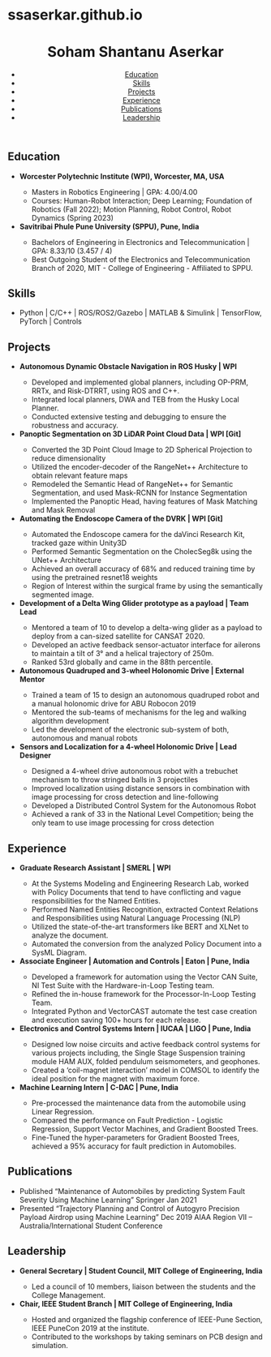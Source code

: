 # ssaserkar.github.io

<!DOCTYPE html>
<html>
  <head>
    <title>Soham Shantanu Aserkar</title>
    <link rel="stylesheet" href="style.css">
  </head>
  <body>
    <header>
      <h1>Soham Shantanu Aserkar</h1>
      <nav>
        <ul>
          <li><a href="#education">Education</a></li>
          <li><a href="#skills">Skills</a></li>
          <li><a href="#projects">Projects</a></li>
          <li><a href="#experience">Experience</a></li>
          <li><a href="#publications">Publications</a></li>
          <li><a href="#leadership">Leadership</a></li>
        </ul>
      </nav>
    </header>
    <main>
      <section id="education">
        <h2>Education</h2>
        <ul>
          <li><strong>Worcester Polytechnic Institute (WPI), Worcester, MA, USA</strong></li>
          <ul>
            <li>Masters in Robotics Engineering | GPA: 4.00/4.00</li>
            <li>Courses: Human-Robot Interaction; Deep Learning; Foundation of Robotics (Fall 2022); Motion Planning, Robot Control, Robot Dynamics (Spring 2023)</li>
          </ul>
          <li><strong>Savitribai Phule Pune University (SPPU), Pune, India</strong></li>
          <ul>
            <li>Bachelors of Engineering in Electronics and Telecommunication | GPA: 8.33/10 (3.457 / 4)</li>
            <li>Best Outgoing Student of the Electronics and Telecommunication Branch of 2020, MIT - College of Engineering - Affiliated to SPPU.</li>
          </ul>
        </ul>
      </section>
      <section id="skills">
        <h2>Skills</h2>
        <ul>
          <li>Python | C/C++ | ROS/ROS2/Gazebo | MATLAB & Simulink | TensorFlow, PyTorch | Controls</li>
        </ul>
      </section>
      <section id="projects">
        <h2>Projects</h2>
        <ul>
          <li><strong>Autonomous Dynamic Obstacle Navigation in ROS Husky | WPI</strong></li>
          <ul>
            <li>Developed and implemented global planners, including OP-PRM, RRTx, and Risk-DTRRT, using ROS and C++.</li>
            <li>Integrated local planners, DWA and TEB from the Husky Local Planner.</li>
            <li>Conducted extensive testing and debugging to ensure the robustness and accuracy.</li>
          </ul>
          <li><strong>Panoptic Segmentation on 3D LiDAR Point Cloud Data | WPI [Git]</strong></li>
          <ul>
            <li>Converted the 3D Point Cloud Image to 2D Spherical Projection to reduce dimensionality</li>
            <li>Utilized the encoder-decoder of the RangeNet++ Architecture to obtain relevant feature maps</li>
            <li>Remodeled the Semantic Head of RangeNet++ for Semantic Segmentation, and used Mask-RCNN for Instance Segmentation</li>
            <li>Implemented the Panoptic Head, having features of Mask Matching and Mask Removal</li>
          </ul>
                <li><strong>Automating the Endoscope Camera of the DVRK | WPI [Git]</strong></li>
      <ul>
        <li>Automated the Endoscope camera for the daVinci Research Kit, tracked gaze within Unity3D</li>
        <li>Performed Semantic Segmentation on the CholecSeg8k using the UNet++ Architecture</li>
        <li>Achieved an overall accuracy of 68% and reduced training time by using the pretrained resnet18 weights</li>
        <li>Region of Interest within the surgical frame by using the semantically segmented image.</li>
      </ul>
      <li><strong>Development of a Delta Wing Glider prototype as a payload | Team Lead</strong></li>
      <ul>
        <li>Mentored a team of 10 to develop a delta-wing glider as a payload to deploy from a can-sized satellite for CANSAT 2020.</li>
        <li>Developed an active feedback sensor-actuator interface for ailerons to maintain a tilt of 3° and a helical trajectory of 250m.</li>
        <li>Ranked 53rd globally and came in the 88th percentile.</li>
      </ul>
      <li><strong>Autonomous Quadruped and 3-wheel Holonomic Drive | External Mentor</strong></li>
      <ul>
        <li>Trained a team of 15 to design an autonomous quadruped robot and a manual holonomic drive for ABU Robocon 2019</li>
        <li>Mentored the sub-teams of mechanisms for the leg and walking algorithm development</li>
        <li>Led the development of the electronic sub-system of both, autonomous and manual robots</li>
      </ul>
      <li><strong>Sensors and Localization for a 4-wheel Holonomic Drive | Lead Designer</strong></li>
      <ul>
        <li>Designed a 4-wheel drive autonomous robot with a trebuchet mechanism to throw stringed balls in 3 projectiles</li>
        <li>Improved localization using distance sensors in combination with image processing for cross detection and line-following</li>
        <li>Developed a Distributed Control System for the Autonomous Robot</li>
        <li>Achieved a rank of 33 in the National Level Competition; being the only team to use image processing for cross detection</li>
      </ul>
  </section>
  <section id="experience">
    <h2>Experience</h2>
    <ul>
      <li><strong>Graduate Research Assistant | SMERL | WPI</strong></li>
      <ul>
        <li>At the Systems Modeling and Engineering Research Lab, worked with Policy Documents that tend to have conflicting and vague responsibilities for the Named Entities.</li>
        <li>Performed Named Entities Recognition, extracted Context Relations and Responsibilities using Natural Language Processing (NLP)</li>
        <li>Utilized the state-of-the-art transformers like BERT and XLNet to analyze the document.</li>
        <li>Automated the conversion from the analyzed Policy Document into a SysML Diagram.</li>
      </ul>
      <li><strong>Associate Engineer | Automation and Controls | Eaton | Pune, India</strong></li>
      <ul>
        <li>Developed a framework for automation using the Vector CAN Suite, NI  Test Suite with the Hardware-in-Loop Testing team.</li>
        <li>Refined the in-house framework for the Processor-In-Loop Testing Team.</li>
        <li>Integrated Python and VectorCAST automate the test case creation and execution saving 
        100+ hours for each release.</li>
</ul>
<li><strong>Electronics and Control Systems Intern | IUCAA | LIGO | Pune, India</strong></li>
<ul>
<li>Designed low noise circuits and active feedback control systems for various projects including, the Single Stage Suspension training module HAM AUX, folded pendulum seismometers, and geophones.</li>
<li>Created a ‘coil-magnet interaction’ model in COMSOL to identify the ideal position for the magnet with maximum force.</li>
</ul>
<li><strong>Machine Learning Intern | C-DAC | Pune, India</strong></li>
<ul>
<li>Pre-processed the maintenance data from the automobile using Linear Regression.</li>
<li>Compared the performance on Fault Prediction - Logistic Regression, Support Vector Machines, and Gradient Boosted Trees.</li>
<li>Fine-Tuned the hyper-parameters for Gradient Boosted Trees, achieved a 95% accuracy for fault prediction in Automobiles.</li>
</ul>
</ul>
</section>
<section id="publications">
<h2>Publications</h2>
<ul>
<li>Published “Maintenance of Automobiles by predicting System Fault Severity Using Machine Learning” Springer Jan 2021</li>
<li>Presented “Trajectory Planning and Control of Autogyro Precision Payload Airdrop using Machine Learning” Dec 2019 AIAA Region VII – Australia/International Student Conference</li>
</ul>
</section>
<section id="leadership">
<h2>Leadership</h2>
<ul>
<li><strong>General Secretary | Student Council, MIT College of Engineering, India</strong></li>
<ul>
<li>Led a council of 10 members, liaison between the students and the College Management.</li>
</ul>
<li><strong>Chair, IEEE Student Branch | MIT College of Engineering, India</strong></li>
<ul>
<li>Hosted and organized the flagship conference of IEEE-Pune Section, IEEE PuneCon 2019 at the institute.</li>
<li>Contributed to the workshops by taking seminars on PCB design and simulation.</li>
</ul>
</ul>
</section>
</main>

  </body>
</html>
